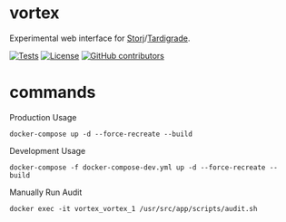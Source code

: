 # vortex

Experimental web interface for [Storj](https://storj.io/)/[Tardigrade](https://tardigrade.io/).

[![Tests](https://github.com/storj-thirdparty/vortex/workflows/Tests/badge.svg)](https://github.com/storj-thirdparty/vortex/actions?query=workflow%3ATests)
[![License](https://img.shields.io/badge/license-AGPLv3-blue.svg?label=license)](https://github.com/Storj/storj-thirdparty/vortex/blob/master/LICENSE)
[![GitHub contributors](https://img.shields.io/github/contributors/storj-thirdparty/vortex.svg)](https://github.com/storj-thirdparty/vortex/graphs/contributors)


# commands
Production Usage

```
docker-compose up -d --force-recreate --build
```

Development Usage

```
docker-compose -f docker-compose-dev.yml up -d --force-recreate --build
```


Manually Run Audit

```
docker exec -it vortex_vortex_1 /usr/src/app/scripts/audit.sh
```
